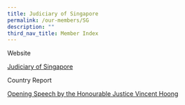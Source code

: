 ```yaml
---
title: Judiciary of Singapore
permalink: /our-members/SG
description: ""
third_nav_title: Member Index
---
```

Website

[Judiciary of Singapore](https://www.judiciary.gov.sg/)


Country Report

[](/files/SG%20Country%20Report.pdf)


[Opening Speech by the Honourable Justice Vincent Hoong](/files/Singapore%20-%20Speech.pdf)